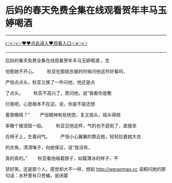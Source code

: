 # 后妈的春天免费全集在线观看贺年丰马玉婷喝酒

<hr/><a href="https://github.com/lkijoi/chun/issues/1">👉👉👉♥♥点此进入♥观看入口👈👉👉</a><hr/>

后妈的春天免费全集在线观看贺年丰马玉婷喝酒
，生

怕惹她不开心。
　　秋亚在那挑衣服的时候问他这件好看吗，

严恒点点头，秋亚又换了一件问他，他还是点

了点头。
　　秋亚不高兴了，质问他，说“我看你是敷

衍我吧，心思根本不在这。说，你是不是还想

着黎晚晴？”
　　严恒眼神有些恍惚，复又摇头，摇头得频

率像个拨浪鼓一般。
　　秋亚见他这样，气的也不逛街了，直接坐

在椅子上，生着闷气。
　　严恒小心翼翼的靠近她，轻轻拉着她大衣

的衣角，清清嗓子，向她保证，说“我没有，

真的真的。”
　　秋亚看他缩着脖子，如履薄冰的样子，不

禁好笑。还是那个人，感觉却大不一样，想起
http://weraomao.cc
语桐问她的那句话：水杯里有只苍蝇，是闭着
